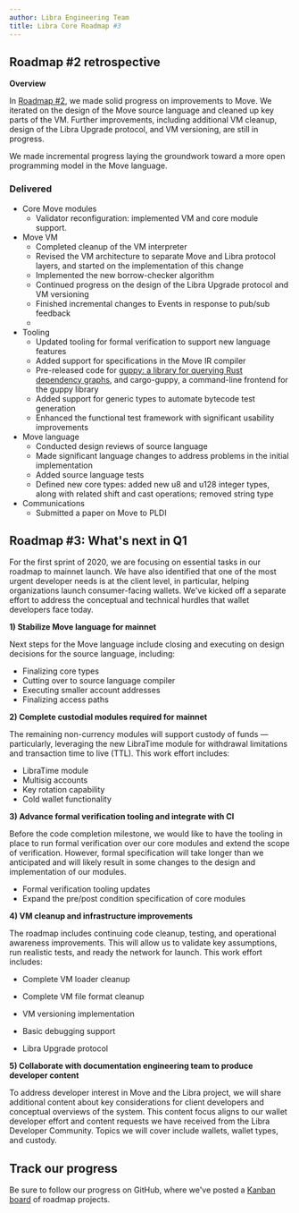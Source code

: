 ```yaml
---
author: Libra Engineering Team
title: Libra Core Roadmap #3
---
```


<script>
    let items = document.getElementsByClassName("post-meta");   
    for (var i = items.length - 1; i >= 0; i--) {
        if (items[i].innerHTML = '<p class="post-meta">February 26, 2020</p>') items[i].innerHTML = '<p class="post-meta">February 26, 2020</p>';
    }
</script>

## Roadmap #2 retrospective

**Overview**

In [Roadmap #2](https://developers.libra.org/blog/2019/12/17/libra-core-roadmap-2), we made solid progress on improvements to Move. We iterated on the design of the Move source language and cleaned up key parts of the VM. Further improvements, including additional VM cleanup, design of the Libra Upgrade protocol, and VM versioning, are still in progress.

We made incremental progress laying the groundwork toward a more open programming model in the Move language.

### Delivered

- Core Move modules
  - Validator reconfiguration: implemented VM and core module support.
- Move VM
  - Completed cleanup of the VM interpreter
  - Revised the VM architecture to separate Move and Libra protocol layers, and started on the implementation of this change
  - Implemented the new borrow-checker algorithm
  - Continued progress on the design of the Libra Upgrade protocol and VM versioning
  - Finished incremental changes to Events in response to pub/sub feedback
  -
- Tooling
  - Updated tooling for formal verification to support new language features
  - Added support for specifications in the Move IR compiler
  - Pre-released code for [guppy: a library for querying Rust dependency graphs](https://github.com/calibra/cargo-guppy), and cargo-guppy, a command-line frontend for the guppy library
  - Added support for generic types to automate bytecode test generation
  - Enhanced the functional test framework with significant usability improvements
- Move language
  - Conducted design reviews of source language
  - Made significant language changes to address problems in the initial implementation
  - Added source language tests
  - Defined new core types: added new u8 and u128 integer types, along with related shift and cast operations; removed string type
- Communications
  - Submitted a paper on Move to PLDI

## Roadmap #3: What's next in Q1

For the first sprint of 2020, we are focusing on essential tasks in our roadmap to mainnet launch. We have also identified that one of the most urgent developer needs is at the client level, in particular, helping organizations launch consumer-facing wallets. We've kicked off a separate effort to address the conceptual and technical hurdles that wallet developers face today.

**1) Stabilize Move language for mainnet**

Next steps for the Move language include closing and executing on design decisions for the source language, including:

- Finalizing core types
- Cutting over to source language compiler
- Executing smaller account addresses
- Finalizing access paths

**2) Complete custodial modules required for mainnet**

The remaining non-currency modules will support custody of funds — particularly, leveraging the new LibraTime module for withdrawal limitations and transaction time to live (TTL). This work effort includes:

- LibraTime module
- Multisig accounts
- Key rotation capability
- Cold wallet functionality

**3) Advance formal verification tooling and integrate with CI**

Before the code completion milestone, we would like to have the tooling in place to run formal verification over our core modules and extend the scope of verification. However, formal specification will take longer than we anticipated and will likely result in some changes to the design and implementation of our modules.

- Formal verification tooling updates
- Expand the pre/post condition specification of core modules

**4) VM cleanup and infrastructure improvements**

The roadmap includes continuing code cleanup, testing, and operational awareness improvements. This will allow us to validate key assumptions, run realistic tests, and ready the network for launch. This work effort includes:

- Complete VM loader cleanup
- Complete VM file format cleanup

- VM versioning implementation
- Basic debugging support
- Libra Upgrade protocol

**5) Collaborate with documentation engineering team to produce developer content**

To address developer interest in Move and the Libra project, we will share additional content about key considerations for client developers and conceptual overviews of the system. This content focus aligns to our wallet developer effort and content requests we have received from the Libra Developer Community. Topics we will cover include wallets, wallet types, and custody.

## Track our progress

Be sure to follow our progress on GitHub, where we've posted a [Kanban board](https://github.com/orgs/libra/projects/1#card-28078342) of roadmap projects.

